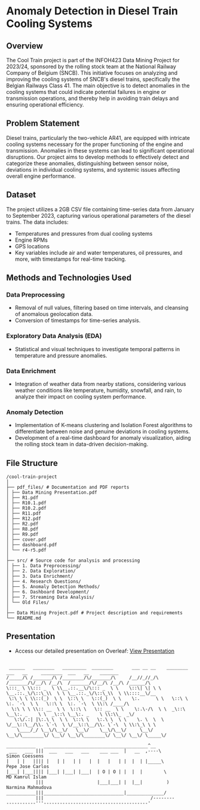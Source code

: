 # Anomaly Detection in Diesel Train Cooling Systems

## Overview
The Cool Train project is part of the INFOH423 Data Mining Project for 2023/24, sponsored by the rolling stock team at the National Railway Company of Belgium (SNCB). This initiative focuses on analyzing and improving the cooling systems of SNCB's diesel trains, specifically the Belgian Railways Class 41. The main objective is to detect anomalies in the cooling systems that could indicate potential failures in engine or transmission operations, and thereby help in avoiding train delays and ensuring operational efficiency.

## Problem Statement
Diesel trains, particularly the two-vehicle AR41, are equipped with intricate cooling systems necessary for the proper functioning of the engine and transmission. Anomalies in these systems can lead to significant operational disruptions. Our project aims to develop methods to effectively detect and categorize these anomalies, distinguishing between sensor noise, deviations in individual cooling systems, and systemic issues affecting overall engine performance.

## Dataset
The project utilizes a 2GB CSV file containing time-series data from January to September 2023, capturing various operational parameters of the diesel trains. The data includes:
- Temperatures and pressures from dual cooling systems
- Engine RPMs
- GPS locations
- Key variables include air and water temperatures, oil pressures, and more, with timestamps for real-time tracking.

## Methods and Technologies Used
### Data Preprocessing
- Removal of null values, filtering based on time intervals, and cleansing of anomalous geolocation data.
- Conversion of timestamps for time-series analysis.

### Exploratory Data Analysis (EDA)
- Statistical and visual techniques to investigate temporal patterns in temperature and pressure anomalies.

### Data Enrichment
- Integration of weather data from nearby stations, considering various weather conditions like temperature, humidity, snowfall, and rain, to analyze their impact on cooling system performance.

### Anomaly Detection
- Implementation of K-means clustering and Isolation Forest algorithms to differentiate between noise and genuine deviations in cooling systems.
- Development of a real-time dashboard for anomaly visualization, aiding the rolling stock team in data-driven decision-making.

## File Structure
```
/cool-train-project
│
├── pdf_files/ # Documentation and PDF reports
│ ├── Data Mining Presentation.pdf
│ ├── R1.pdf
│ ├── R10.1.pdf
│ ├── R10.2.pdf
│ ├── R11.pdf
│ ├── R12.pdf
│ ├── R2.pdf
│ ├── R8.pdf
│ ├── R9.pdf
│ ├── cover.pdf
│ ├── dashboard.pdf
│ └── r4-r5.pdf
│
├── src/ # Source code for analysis and processing
│ ├── 1. Data Preprocessing/
│ ├── 2. Data Exploration/
│ ├── 3. Data Enrichment/
│ ├── 4. Research Questions/
│ ├── 5. Anomaly Detection Methods/
│ ├── 6. Dashboard Development/
│ ├── 7. Streaming Data Analysis/
│ └── Old Files/
│
├── Data Mining Project.pdf # Project description and requirements
└── README.md
```
## Presentation
- Access our detailed presentation on Overleaf: [View Presentation](https://www.overleaf.com/2726483457sfsvcpcstxjw)


```

 ______   ________   _________  ________       ___ __ __    ________  ___   __     ________  ___   __    _______     
/_____/\ /_______/\ /________/\/_______/\     /__//_//_/\  /_______/\/__/\ /__/\  /_______/\/__/\ /__/\ /______/\    
\:::_ \ \\::: _  \ \\__.::.__\/\::: _  \ \    \::\| \| \ \ \__.::._\/\::\_\\  \ \ \__.::._\/\::\_\\  \ \\::::__\/__  
 \:\ \ \ \\::(_)  \ \  \::\ \   \::(_)  \ \    \:.      \ \   \::\ \  \:. `-\  \ \   \::\ \  \:. `-\  \ \\:\ /____/\ 
  \:\ \ \ \\:: __  \ \  \::\ \   \:: __  \ \    \:.\-/\  \ \  _\::\ \__\:. _    \ \  _\::\ \__\:. _    \ \\:\\_  _\/ 
   \:\/.:| |\:.\ \  \ \  \::\ \   \:.\ \  \ \    \. \  \  \ \/__\::\__/\\. \`-\  \ \/__\::\__/\\. \`-\  \ \\:\_\ \ \ 
    \____/_/ \__\/\__\/   \__\/    \__\/\__\/     \__\/ \__\/\________\/ \__\/ \__\/\________\/ \__\/ \__\/ \_____\/ 

```

```
___________   _______________________________________^__
 ___   ___ |||  ___   ___   ___    ___ ___  |   __  ,----\                     Simon Coessens
|   | |   |||| |   | |   | |   |  |   |   | |  |  | |_____\                      Pepe Jose Carlos
|___| |___|||| |___| |___| |___|  | O | O | |  |  |        \                       MD Kamrul Islam
           |||                    |___|___| |  |__|         )                        Narmina Mahmudova
___________|||______________________________|______________/
           |||                                        /--------
-----------'''---------------------------------------'
```

